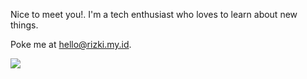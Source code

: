 Nice to meet you!. I'm a tech enthusiast who loves to learn about new things.

Poke me at hello@rizki.my.id.

<img src="https://wakatime.com/share/@ede1b5fe-26f6-497d-825a-950073cfc3ad/7148ff4a-b562-4185-8be5-389403dc6fcc.png" />
